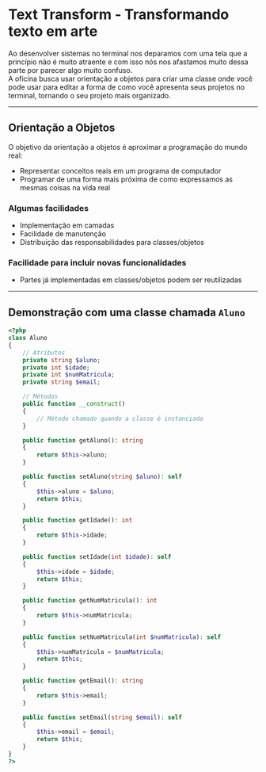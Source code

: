 # Text Transform - Transformando texto em arte

Ao desenvolver sistemas no terminal nos deparamos com uma tela que a princípio não é muito atraente e com isso nós nos afastamos muito dessa parte por parecer algo muito confuso.  
A oficina busca usar orientação a objetos para criar uma classe onde você pode usar para editar a forma de como você apresenta seus projetos no terminal, tornando o seu projeto mais organizado.

---

## Orientação a Objetos

O objetivo da orientação a objetos é aproximar a programação do mundo real:

- Representar conceitos reais em um programa de computador
- Programar de uma forma mais próxima de como expressamos as mesmas coisas na vida real

### Algumas facilidades

- Implementação em camadas  
- Facilidade de manutenção  
- Distribuição das responsabilidades para classes/objetos  

### Facilidade para incluir novas funcionalidades

- Partes já implementadas em classes/objetos podem ser reutilizadas  

---

## Demonstração com uma classe chamada `Aluno`

```php
<?php
class Aluno
{
    // Atributos
    private string $aluno;
    private int $idade;
    private int $numMatricula;
    private string $email;

    // Métodos
    public function __construct()
    {
        // Método chamado quando a classe é instanciada
    }

    public function getAluno(): string
    {
        return $this->aluno;
    }

    public function setAluno(string $aluno): self
    {
        $this->aluno = $aluno;
        return $this;
    }

    public function getIdade(): int
    {
        return $this->idade;
    }

    public function setIdade(int $idade): self
    {
        $this->idade = $idade;
        return $this;
    }

    public function getNumMatricula(): int
    {
        return $this->numMatricula;
    }

    public function setNumMatricula(int $numMatricula): self
    {
        $this->numMatricula = $numMatricula;
        return $this;
    }

    public function getEmail(): string
    {
        return $this->email;
    }

    public function setEmail(string $email): self
    {
        $this->email = $email;
        return $this;
    }
}
?>
